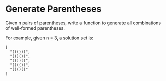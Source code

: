 # Generate Parentheses

Given n pairs of parentheses, write a function to generate all combinations of well-formed parentheses.

For example, given n = 3, a solution set is:

```pseudo
[
  "((()))",
  "(()())",
  "(())()",
  "()(())",
  "()()()"
]
```
